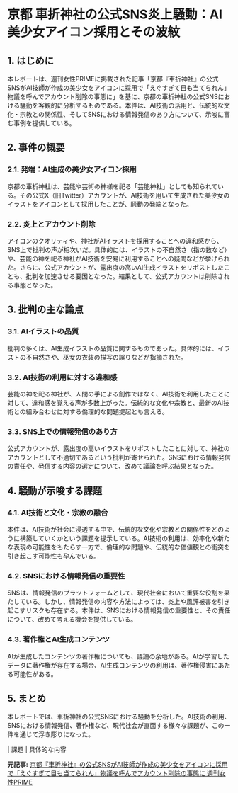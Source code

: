 # 京都 車折神社の公式SNS炎上騒動：AI美少女アイコン採用とその波紋

## 1. はじめに

本レポートは、週刊女性PRIMEに掲載された記事「京都『車折神社』の公式SNSがAI技師が作成の美少女をアイコンに採用で「えぐすぎて目も当てられん」物議を呼んでアカウント削除の事態に」を基に、京都の車折神社の公式SNSにおける騒動を客観的に分析するものである。本件は、AI技術の活用と、伝統的な文化・宗教との関係性、そしてSNSにおける情報発信のあり方について、示唆に富む事例を提供している。

## 2. 事件の概要

### 2.1. 発端：AI生成の美少女アイコン採用

京都の車折神社は、芸能や芸術の神様を祀る「芸能神社」としても知られている。その公式X（旧Twitter）アカウントが、AI技術を用いて生成された美少女のイラストをアイコンとして採用したことが、騒動の発端となった。

### 2.2. 炎上とアカウント削除

アイコンのクオリティや、神社がAIイラストを採用することへの違和感から、SNS上で批判の声が相次いだ。具体的には、イラストの不自然さ（指の数など）や、芸能の神を祀る神社がAI技術を安易に利用することへの疑問などが挙げられた。さらに、公式アカウントが、露出度の高いAI生成イラストをリポストしたことも、批判を加速させる要因となった。結果として、公式アカウントは削除される事態となった。

## 3. 批判の主な論点

### 3.1. AIイラストの品質

批判の多くは、AI生成イラストの品質に関するものであった。具体的には、イラストの不自然さや、巫女の衣装の描写の誤りなどが指摘された。

### 3.2. AI技術の利用に対する違和感

芸能の神を祀る神社が、人間の手による創作ではなく、AI技術を利用したことに対して、違和感を覚える声が多数上がった。伝統的な文化や宗教と、最新のAI技術との組み合わせに対する倫理的な問題提起とも言える。

### 3.3. SNS上での情報発信のあり方

公式アカウントが、露出度の高いイラストをリポストしたことに対して、神社のアカウントとして不適切であるという批判が寄せられた。SNSにおける情報発信の責任や、発信する内容の選定について、改めて議論を呼ぶ結果となった。

## 4. 騒動が示唆する課題

### 4.1. AI技術と文化・宗教の融合

本件は、AI技術が社会に浸透する中で、伝統的な文化や宗教との関係性をどのように構築していくかという課題を提示している。AI技術の利用は、効率化や新たな表現の可能性をもたらす一方で、倫理的な問題や、伝統的な価値観との衝突を引き起こす可能性も孕んでいる。

### 4.2. SNSにおける情報発信の重要性

SNSは、情報発信のプラットフォームとして、現代社会において重要な役割を果たしている。しかし、情報発信の内容や方法によっては、炎上や風評被害を引き起こすリスクも存在する。本件は、SNSにおける情報発信の重要性と、その責任について、改めて考える機会を提供している。

### 4.3. 著作権とAI生成コンテンツ

AIが生成したコンテンツの著作権についても、議論の余地がある。AIが学習したデータに著作権が存在する場合、AI生成コンテンツの利用は、著作権侵害にあたる可能性がある。

## 5. まとめ

本レポートでは、車折神社の公式SNSにおける騒動を分析した。AI技術の利用、SNSにおける情報発信、著作権など、現代社会が直面する様々な課題が、この一件を通じて浮き彫りになった。

| 課題 | 具体的な内容 

**元記事:** [京都『車折神社』の公式SNSがAI技師が作成の美少女をアイコンに採用で「えぐすぎて目も当てられん」物議を呼んでアカウント削除の事態に 週刊女性PRIME](https://www.jprime.jp/articles/-/36035?display=b)